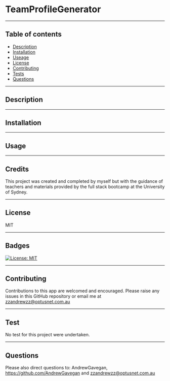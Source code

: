 # TeamProfileGenerator

---
## Table of contents
* [Description](#Description)
* [Installation](Installation)
* [Useage](Usage)
* [License](License)
* [Contributing](Contributing)
* [Tests](Tests)
* [Questions](Questions)
---
## Description



---
## Installation



---
## Usage 



---
## Credits 

This project was created and completed by myself but with the guidance of teachers and materials provided by the full stack bootcamp at the University of Sydney. 

---
## License

MIT 

---
## Badges


[![License: MIT](https://img.shields.io/badge/License-MIT-yellow.svg)](https://opensource.org/licenses/MIT)

---
## Contributing 

Contributions to this app are welcomed and encouraged. Please raise any issues in this GitHub repository or email me at  zzandrewzz@optusnet.com.au

---
## Test

No test for this project were undertaken.

---

## Questions

Please also direct questions to: AndrewGavegan, https://github.com/AndrewGavegan and zzandrewzz@optusnet.com.au
